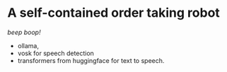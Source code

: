 # A self-contained order taking robot
_beep boop!_
- ollama, 
- vosk for speech detection 
- transformers from huggingface for text to speech. 

